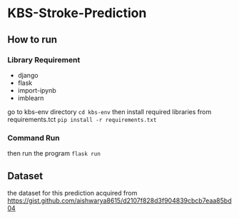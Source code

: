 # KBS-Stroke-Prediction

## How to run
### Library Requirement 
- django
- flask 
- import-ipynb
- imblearn


go to kbs-env directory
``` cd kbs-env ```
then install required libraries from requirements.tct
``` pip install -r requirements.txt ```

### Command Run
then run the program
``` flask run ```

## Dataset

the dataset for this prediction acquired from https://gist.github.com/aishwarya8615/d2107f828d3f904839cbcb7eaa85bd04
